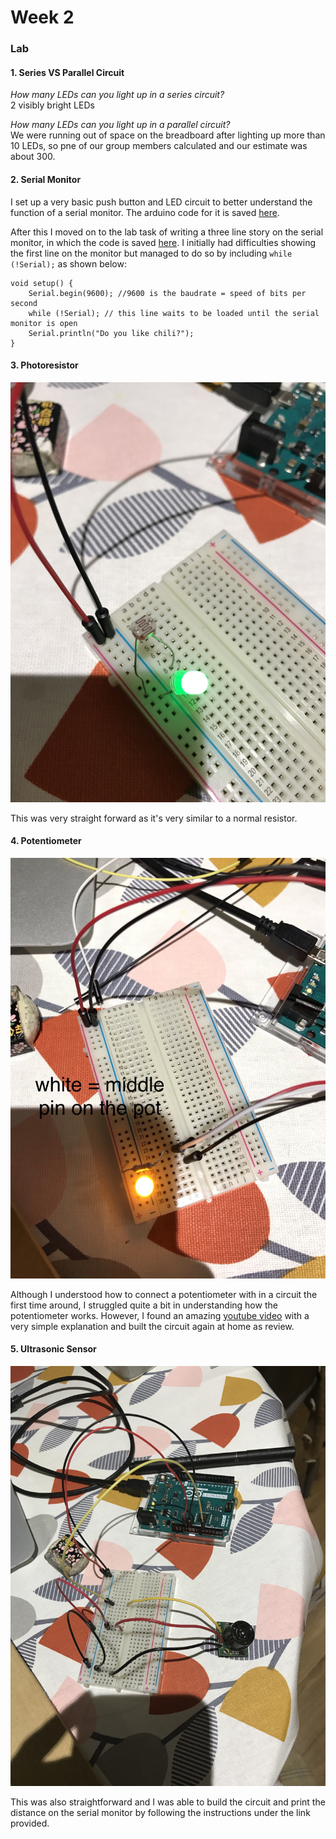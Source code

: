 # Week 2

### Lab

#### 1. Series VS Parallel Circuit

*How many LEDs can you light up in a series circuit?*  
2 visibly bright LEDs

*How many LEDs can you light up in a parallel circuit?*  
We were running out of space on the breadboard after lighting up more than 10 LEDs, so pne of our group members calculated and our estimate was about 300.

#### 2. Serial Monitor
  
I set up a very basic push button and LED circuit to better understand the function of a serial monitor. The arduino code for it is saved [here](../Week2/serialMonitorBasics).  
  
After this I moved on to the lab task of writing a three line story on the serial monitor, in which the code is saved [here](../Week2/serialMonitorShortConvo). I initially had difficulties showing the first line on the monitor but managed to do so by including `while (!Serial);` as shown below:

    void setup() {
        Serial.begin(9600); //9600 is the baudrate = speed of bits per second
        while (!Serial); // this line waits to be loaded until the serial monitor is open
        Serial.println("Do you like chili?");
    }

#### 3. Photoresistor
  
![image of using a photoresistor to adjust the LED brightness](photoresistor.JPG)  
  
This was very straight forward as it's very similar to a normal resistor.

#### 4. Potentiometer

![image of using a potentiometer to adjust the LED brightness](potentiometer.jpg)  
  
Although I understood how to connect a potentiometer with in a circuit the first time around, I struggled quite a bit in understanding how the potentiometer works. However, I found an amazing [youtube video](https://www.youtube.com/watch?v=MImq6R6QCgg) with a very simple explanation and built the circuit again at home as review.

#### 5. Ultrasonic Sensor

![image of using a ultrasonic sensor](sensor.JPG)  
  
This was also straightforward and I was able to build the circuit and print the distance on the serial monitor by following the instructions under the link provided.
